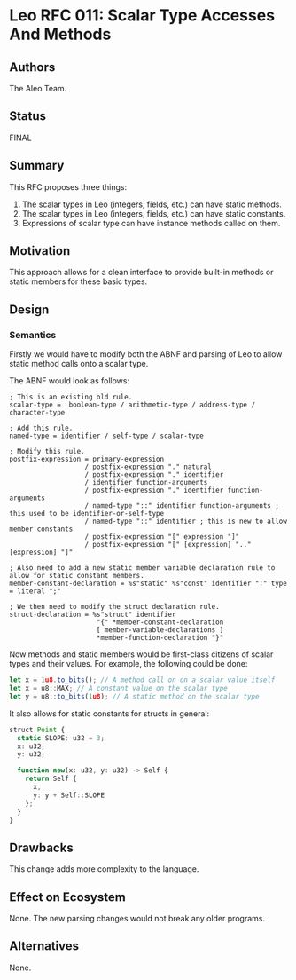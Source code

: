 # Leo RFC 011: Scalar Type Accesses And Methods

## Authors

The Aleo Team.

## Status

FINAL

## Summary

This RFC proposes three things:

1. The scalar types in Leo (integers, fields, etc.) can have static methods.
2. The scalar types in Leo (integers, fields, etc.) can have static constants.
3. Expressions of scalar type can have instance methods called on them.

## Motivation

This approach allows for a clean interface to provide built-in methods or static members for these basic types.

## Design

### Semantics

Firstly we would have to modify both the ABNF and parsing of Leo to allow static method calls onto a scalar type.

The ABNF would look as follows:

```abnf
; This is an existing old rule.
scalar-type =  boolean-type / arithmetic-type / address-type / character-type

; Add this rule.
named-type = identifier / self-type / scalar-type

; Modify this rule.
postfix-expression = primary-expression
                   / postfix-expression "." natural
                   / postfix-expression "." identifier
                   / identifier function-arguments
                   / postfix-expression "." identifier function-arguments
                   / named-type "::" identifier function-arguments ; this used to be identifier-or-self-type
                   / named-type "::" identifier ; this is new to allow member constants
                   / postfix-expression "[" expression "]"
                   / postfix-expression "[" [expression] ".." [expression] "]"

; Also need to add a new static member variable declaration rule to allow for static constant members.
member-constant-declaration = %s"static" %s"const" identifier ":" type = literal ";"

; We then need to modify the struct declaration rule.
struct-declaration = %s"struct" identifier
                      "{" *member-constant-declaration
                      [ member-variable-declarations ]
                      *member-function-declaration "}"
```

Now methods and static members would be first-class citizens of scalar types and their values. For example, the following could be done:

```ts
let x = 1u8.to_bits(); // A method call on on a scalar value itself
let x = u8::MAX; // A constant value on the scalar type
let y = u8::to_bits(1u8); // A static method on the scalar type
```

It also allows for static constants for structs in general:

```ts
struct Point {
  static SLOPE: u32 = 3;
  x: u32;
  y: u32;

  function new(x: u32, y: u32) -> Self {
    return Self {
      x,
      y: y + Self::SLOPE
    };
  }
}
```

## Drawbacks

This change adds more complexity to the language.

## Effect on Ecosystem

None. The new parsing changes would not break any older programs.

## Alternatives

None.
